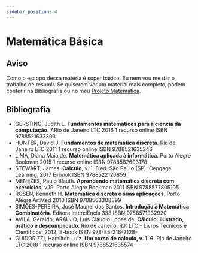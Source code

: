 ```yaml
---
sidebar_position: 4
---
```


# Matemática Básica

## Aviso
Como o escopo dessa matéria é super básico. Eu nem vou me dar o trabalho de resumir. Se quiserem ver um material mais completo, podem conferir na Bibliografia ou no meu [Projeto Matemática](https://github.com/brunoruas2/ProjetoMatematica/blob/main/Book%20of%20Proof%20-%20Richard%20Hammack/book_of_proof.pdf).

## Bibliografia
- GERSTING, Judith L. **Fundamentos matemáticos para a ciência da computação**. 7.Rio de Janeiro LTC 2016 1 recurso online ISBN 9788521633303
- HUNTER, David J. **Fundamentos de matemática discreta**. Rio de Janeiro LTC 2011 1 recurso online ISBN 9788521635246
- LIMA, Diana Maia de. **Matemática aplicada à informática**. Porto Alegre Bookman 2015 1 recurso online ISBN 9788582603178
- STEWART, James. **Cálculo**, v. 1. 8.ed. São Paulo (SP): Cengage Learning, 2017 E-book ISBN 9788522126859
- MENEZES, Paulo Blauth. **Aprendendo matemática discreta com exercícios**, v.19. Porto Alegre Bookman 2011 ISBN 9788577805105
- ROSEN, Kenneth H. **Matemática discreta e suas aplicações**. Porto Alegre ArtMed 2010 ISBN 9788563308399
- SIMÕES-PEREIRA, José Maunel dos Santos. **Introdução à Matemática Combinatória**. Editora InterciÊncia 338 ISBN 9788571932920
- ÁVILA, Geraldo; ARAÚJO, Luis Cláudio Lopes de. **Cálculo: ilustrado, prático e descomplicado**. Rio de Janeiro, RJ: LTC - Livros Tecnicos e Cientificos, 2012. E-book ISBN 978-85-216-2128-
- GUIDORIZZI, Hamilton Luiz. **Um curso de cálculo, v. 1. 6**. Rio de Janeiro LTC 2018 1 recurso online ISBN 9788521635574


